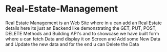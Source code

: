 # Real-Estate-Management
Real Estate Management is an Web Site where in u can add an Real Estate details here its just an Backend like demonstrating the GET, PUT, POST, DELETE Methods and Building API's and to showcase we have built form where u can fetch Data and display it on Screen and Add some New Data and Update the new data and for the end u can Delete the Data
